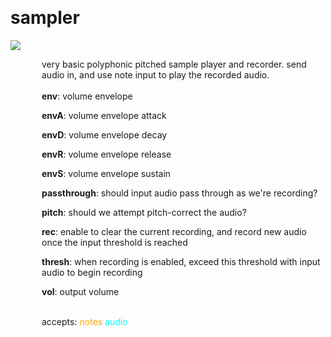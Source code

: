 
<a name=sampler></a><br>
# <b>sampler</b>
<img src="https://www.bespokesynth.com/docs/screenshots/sampler.png"><br>
<div style="display:inline-block;margin-left:50px;">
very basic polyphonic pitched sample player and recorder. send audio in, and use note input to play the recorded audio.<br/><br/>
<b>env</b>: volume envelope<br>

<b>envA</b>: volume envelope attack<br>

<b>envD</b>: volume envelope decay<br>

<b>envR</b>: volume envelope release<br>

<b>envS</b>: volume envelope sustain<br>

<b>passthrough</b>: should input audio pass through as we're recording?<br>

<b>pitch</b>: should we attempt pitch-correct the audio?<br>

<b>rec</b>: enable to clear the current recording, and record new audio once the input threshold is reached<br>

<b>thresh</b>: when recording is enabled, exceed this threshold with input audio to begin recording<br>

<b>vol</b>: output volume<br>

<br>accepts: <font color=orange>notes</font> <font color=cyan>audio</font> <br></div>
